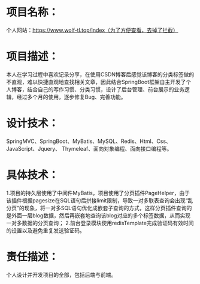 # 项目名称：
个人网站：https://www.wolf-tl.top/index（为了方便查看，去掉了拦截）
# 项目描述：
本人在学习过程中喜欢记录分享，在使用CSDN博客后感觉该博客的分类标签做的不直观，难以快捷直观地查找相关文章，因此结合SpringBoot框架自主开发了个人博客，结合自己的写作习惯、分类习惯，设计了后台管理、前台展示的业务逻辑，经过多个月的使用，逐步修复Bug、完善功能。
# 设计技术：
SpringMVC、SpringBoot、MyBatis、MySQL、Redis、Html、Css、JavaScript、Jquery、
Thymeleaf、面向对象编程、面向接口编程等。
# 具体技术： 
1.项目的持久层使用了中间件MyBatis，项目使用了分页插件PageHelper，由于该插件根据pagesize在SQL语句后拼接limit限制，导致一对多联表查询会出现“乱分页”的现象，将一对多SQL语句优化成嵌套子查询的方式，这样分页插件查询的是外面一层blog数据，然后再嵌套地查询该blog对应的多个标签数据，从而实现一对多数据的分页查询；
2.前台登录模块使用redisTemplate完成验证码有效时间的设置以及避免重复发送验证码。
# 责任描述：
个人设计并开发项目的全部，包括后端与前端。